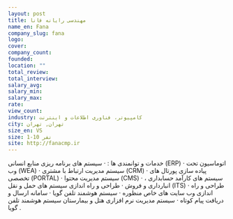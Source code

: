 ```yaml
---
layout: post
title: مهندسی رایانه فانا
name_en: Fana
company_slug: fana
logo: 
cover: 
company_count:
founded:
location: ""
total_review: 
total_interview: 
salary_avg: 
salary_min: 
salary_max: 
rate: 
view_count: 
industry: کامپیوتر، فناوری اطلاعات و اینترنت
city: تهران, تهران
size_en: VS
size: 1-10 نفر
site: http://fanacmp.ir
---
```


خدمات و توانمندی ها : · سیستم های برنامه ریزی منابع انسانی (ERP) · اتوماسیون تحت وب (WEA) · سیستم مدیریت ارتباط با مشتری (CRM) · پیاده سازی پورتال های تخصصی (PORTAL) · سیستم مدیریت محتوا (CMS) · سیستم های کارآمد حسابداری ، انبارداری و فروش · طراحی و راه اندازی سیستم های حمل و نقل (ITS) · طراحی و راه اندازی وب سایت های خاص منظوره · سیستم هوشمند تلفن گویا · سامانه ارسال و دریافت پیام کوتاه · سیستم مدیریت نرم افزاری هتل و بیمارستان سیستم هوشمند تلفن گویا .
